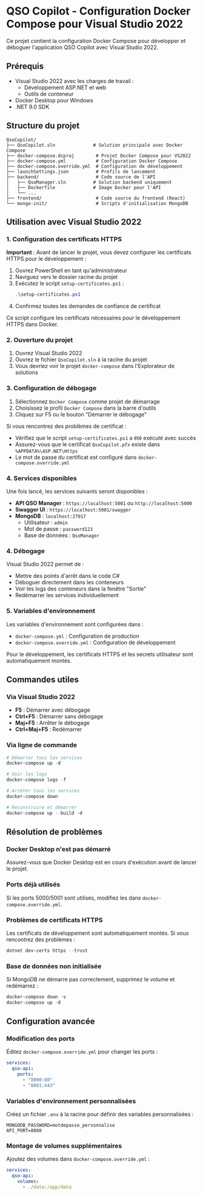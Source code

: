 # QSO Copilot - Configuration Docker Compose pour Visual Studio 2022

Ce projet contient la configuration Docker Compose pour développer et déboguer l'application QSO Copilot avec Visual Studio 2022.

## Prérequis

- Visual Studio 2022 avec les charges de travail :
  - Développement ASP.NET et web
  - Outils de conteneur
- Docker Desktop pour Windows
- .NET 9.0 SDK

## Structure du projet

```
QsoCopilot/
├── QsoCopilot.sln              # Solution principale avec Docker Compose
├── docker-compose.dcproj        # Projet Docker Compose pour VS2022
├── docker-compose.yml           # Configuration Docker Compose
├── docker-compose.override.yml  # Configuration de développement
├── launchSettings.json          # Profils de lancement
├── backend/                     # Code source de l'API
│   ├── QsoManager.sln          # Solution backend uniquement
│   ├── Dockerfile              # Image Docker pour l'API
│   └── ...
├── frontend/                    # Code source du frontend (React)
└── mongo-init/                  # Scripts d'initialisation MongoDB
```

## Utilisation avec Visual Studio 2022

### 1. Configuration des certificats HTTPS

**Important** : Avant de lancer le projet, vous devez configurer les certificats HTTPS pour le développement :

1. Ouvrez PowerShell en tant qu'administrateur
2. Naviguez vers le dossier racine du projet
3. Exécutez le script `setup-certificates.ps1` :
   ```powershell
   .\setup-certificates.ps1
   ```
4. Confirmez toutes les demandes de confiance de certificat

Ce script configure les certificats nécessaires pour le développement HTTPS dans Docker.

### 2. Ouverture du projet

1. Ouvrez Visual Studio 2022
2. Ouvrez le fichier `QsoCopilot.sln` à la racine du projet
3. Vous devriez voir le projet `docker-compose` dans l'Explorateur de solutions

### 3. Configuration de débogage

1. Sélectionnez `Docker Compose` comme projet de démarrage
2. Choisissez le profil `Docker Compose` dans la barre d'outils
3. Cliquez sur F5 ou le bouton "Démarrer le débogage"

Si vous rencontrez des problèmes de certificat :
- Vérifiez que le script `setup-certificates.ps1` a été exécuté avec succès
- Assurez-vous que le certificat `QsoCopilot.pfx` existe dans `%APPDATA%\ASP.NET\Https`
- Le mot de passe du certificat est configuré dans `docker-compose.override.yml`

### 4. Services disponibles

Une fois lancé, les services suivants seront disponibles :

- **API QSO Manager** : `https://localhost:5001` ou `http://localhost:5000`
- **Swagger UI** : `https://localhost:5001/swagger`
- **MongoDB** : `localhost:27017`
  - Utilisateur : `admin`
  - Mot de passe : `password123`
  - Base de données : `QsoManager`

### 4. Débogage

Visual Studio 2022 permet de :
- Mettre des points d'arrêt dans le code C#
- Déboguer directement dans les conteneurs
- Voir les logs des conteneurs dans la fenêtre "Sortie"
- Redémarrer les services individuellement

### 5. Variables d'environnement

Les variables d'environnement sont configurées dans :
- `docker-compose.yml` : Configuration de production
- `docker-compose.override.yml` : Configuration de développement

Pour le développement, les certificats HTTPS et les secrets utilisateur sont automatiquement montés.

## Commandes utiles

### Via Visual Studio 2022
- **F5** : Démarrer avec débogage
- **Ctrl+F5** : Démarrer sans débogage
- **Maj+F5** : Arrêter le débogage
- **Ctrl+Maj+F5** : Redémarrer

### Via ligne de commande
```powershell
# Démarrer tous les services
docker-compose up -d

# Voir les logs
docker-compose logs -f

# Arrêter tous les services
docker-compose down

# Reconstruire et démarrer
docker-compose up --build -d
```

## Résolution de problèmes

### Docker Desktop n'est pas démarré
Assurez-vous que Docker Desktop est en cours d'exécution avant de lancer le projet.

### Ports déjà utilisés
Si les ports 5000/5001 sont utilisés, modifiez les dans `docker-compose.override.yml`.

### Problèmes de certificats HTTPS
Les certificats de développement sont automatiquement montés. Si vous rencontrez des problèmes :
```powershell
dotnet dev-certs https --trust
```

### Base de données non initialisée
Si MongoDB ne démarre pas correctement, supprimez le volume et redémarrez :
```powershell
docker-compose down -v
docker-compose up -d
```

## Configuration avancée

### Modification des ports
Éditez `docker-compose.override.yml` pour changer les ports :
```yaml
services:
  qso-api:
    ports:
      - "8000:80"
      - "8001:443"
```

### Variables d'environnement personnalisées
Créez un fichier `.env` à la racine pour définir des variables personnalisées :
```
MONGODB_PASSWORD=motdepasse_personnalise
API_PORT=8080
```

### Montage de volumes supplémentaires
Ajoutez des volumes dans `docker-compose.override.yml` :
```yaml
services:
  qso-api:
    volumes:
      - ./data:/app/data
```
